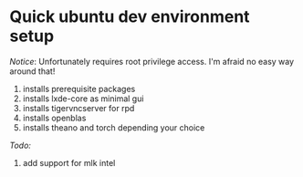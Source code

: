# Quick ubuntu dev environment setup
*Notice*: Unfortunately requires root privilege access. I'm afraid no easy way around that!

1. installs prerequisite packages
2. installs lxde-core as minimal gui
3. installs tigervncserver for rpd
4. installs openblas
5. installs theano and torch depending your choice

*Todo:*

1. add support for mlk intel
